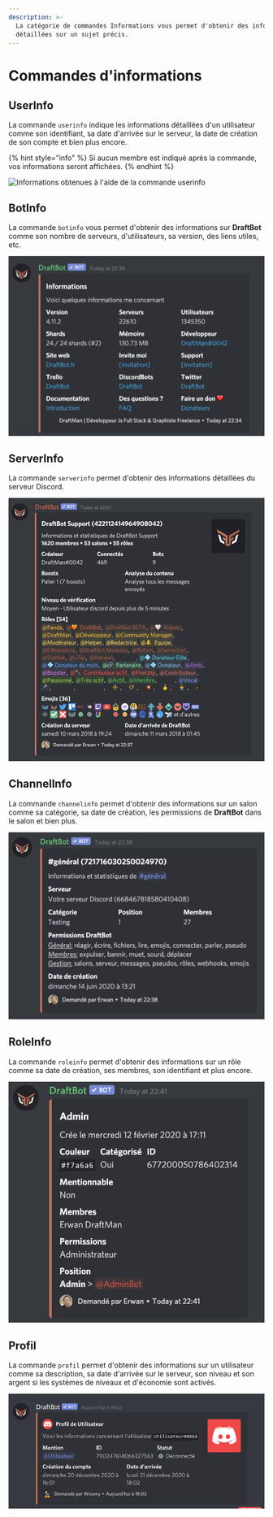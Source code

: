 ```yaml
---
description: >-
  La catégorie de commandes Informations vous permet d'obtenir des informations
  détaillées sur un sujet précis.
---
```


# Commandes d'informations

## UserInfo

La commande `userinfo` indique les informations détaillées d'un utilisateur comme son identifiant, sa date d'arrivée sur le serveur, la date de création de son compte et bien plus encore.

{% hint style="info" %}
Si aucun membre est indiqué après la commande, vos informations seront affichées.
{% endhint %}

![Informations obtenues à l'aide de la commande userinfo](../.gitbook/assets/2020-12-21\_18-56.png)

## BotInfo

La commande `botinfo` vous permet d'obtenir des informations sur **DraftBot** comme son nombre de serveurs, d'utilisateurs, sa version, des liens utiles, etc.

![Informations obtenues dans la commande botinfo](<../.gitbook/assets/image (13).png>)

## ServerInfo

La commande `serverinfo` permet d'obtenir des informations détaillées du serveur Discord.&#x20;

![Informations obtenues dans la commande serverinfo](<../.gitbook/assets/image (14).png>)

## ChannelInfo

La commande `channelinfo` permet d'obtenir des informations sur un salon comme sa catégorie, sa date de création, les permissions de **DraftBot** dans le salon et bien plus.

![Informations obtenu de la commande channelinfo](<../.gitbook/assets/image (15).png>)

## RoleInfo

La commande `roleinfo` permet d'obtenir des informations sur un rôle comme sa date de création, ses membres, son identifiant et plus encore.

![Informations obtenues dans la commande roleinfo](<../.gitbook/assets/image (16).png>)

## Profil

La commande `profil` permet d'obtenir des informations sur un utilisateur comme sa description, sa date d'arrivée sur le serveur, son niveau et son argent si les systèmes de niveaux et d'économie sont activés.

![Informations obtenues à l'aide de la commande profil](<../.gitbook/assets/image (45).png>)
